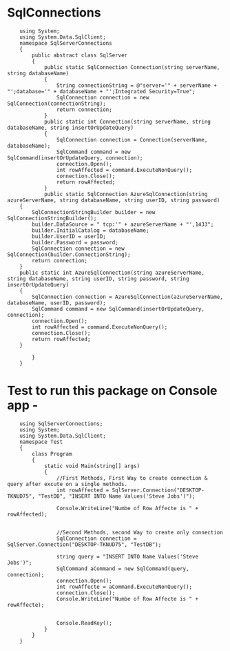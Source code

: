 # SqlConnections


        using System;
        using System.Data.SqlClient;
        namespace SqlServerConnections
        {
            public abstract class SqlServer
            {
                public static SqlConnection Connection(string serverName, string databaseName)
                {
                    String connectionString = @"server='" + serverName + "';database='" + databaseName + "';Integrated Security=True";
                    SqlConnection connection = new SqlConnection(connectionString);
                    return connection;
                }
                public static int Connection(string serverName, string databaseName, string insertOrUpdateQuery)
                {
                    SqlConnection connection = Connection(serverName, databaseName);
                    SqlCommand command = new SqlCommand(insertOrUpdateQuery, connection);
                    connection.Open();
                    int rowAffected = command.ExecuteNonQuery();
                    connection.Close();
                    return rowAffected;
                }
                public static SqlConnection AzureSqlConnection(string azureServerName, string databaseName, string userID, string password)
        {
            SqlConnectionStringBuilder builder = new SqlConnectionStringBuilder();
            builder.DataSource = " tcp:'" + azureServerName + "',1433";
            builder.InitialCatalog = databaseName;
            builder.UserID = userID;
            builder.Password = password;
            SqlConnection connection = new SqlConnection(builder.ConnectionString);
            return connection;
        }
        public static int AzureSqlConnection(string azureServerName, string databaseName, string userID, string password, string insertOrUpdateQuery)
        {
            SqlConnection connection = AzureSqlConnection(azureServerName, databaseName, userID, password);
            SqlCommand command = new SqlCommand(insertOrUpdateQuery, connection);
            connection.Open();
            int rowAffected = command.ExecuteNonQuery();
            connection.Close();
            return rowAffected;
        }
                
            }
        }



      
# Test to run this package on Console app -

        using SqlServerConnections;
        using System;
        using System.Data.SqlClient;
        namespace Test
        {
            class Program
            {
                static void Main(string[] args)
                {
                    //First Methods, First Way to create connection & query after excute on a single methods. 
                    int rowAffected = SqlServer.Connection("DESKTOP-TKNUD75", "TestDB", "INSERT INTO Name Values('Steve Jobs')");
                    
                    Console.WriteLine("Numbe of Row Affecte is " + rowAffected);


                    //Second Methods, second Way to create only connection
                    SqlConnection connection = SqlServer.Connection("DESKTOP-TKNUD75", "TestDB");
                    
                    string query = "INSERT INTO Name Values('Steve Jobs')";
                    SqlCommand aCommand = new SqlCommand(query, connection);
                    connection.Open();
                    int rowAffecte = aCommand.ExecuteNonQuery();
                    connection.Close();
                    Console.WriteLine("Numbe of Row Affecte is " + rowAffecte);


                    Console.ReadKey();
                }
            }
        }
